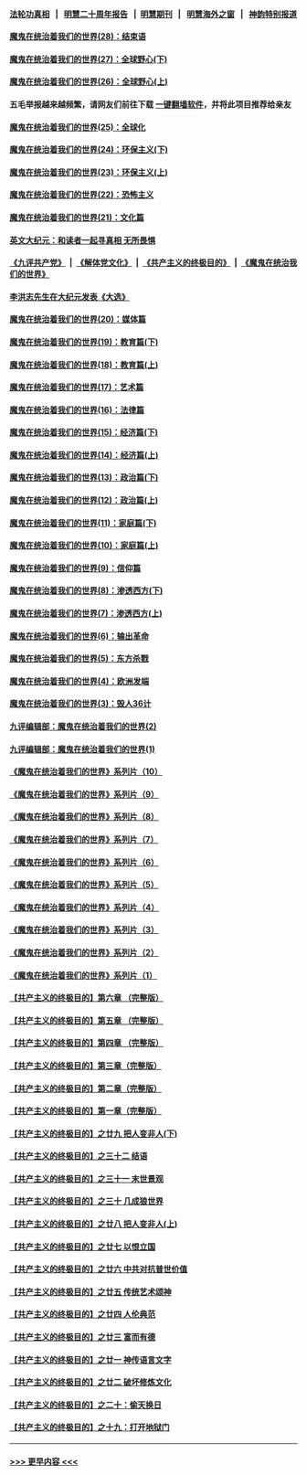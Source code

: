 #### [法轮功真相](https://github.com/gfw-breaker/truth/blob/master/README.md?t=0) &nbsp;&nbsp;|&nbsp;&nbsp; [明慧二十周年报告](https://github.com/gfw-breaker/mh-reports/blob/master/README.md?t=0) &nbsp;&nbsp;|&nbsp;&nbsp;[明慧期刊](https://github.com/gfw-breaker/mh-qikan) &nbsp;&nbsp;|&nbsp;&nbsp; [明慧海外之窗](https://github.com/gfw-breaker/mh-news/blob/master/README.md?t=0) &nbsp;&nbsp;|&nbsp;&nbsp; [神韵特别报道](https://github.com/gfw-breaker/mh-news/blob/master/shenyun.md?t=0)
#### [魔鬼在统治着我们的世界(28)：结束语](../pages/nsc422/n10936246.md?t=07042201) 
#### [魔鬼在统治着我们的世界(27)：全球野心(下)](../pages/nsc422/n10928319.md?t=07042201) 
#### [魔鬼在统治着我们的世界(26)：全球野心(上)](../pages/nsc422/n10900318.md?t=07042201) 
#### 五毛举报越来越频繁，请网友们前往下载 [一键翻墙软件](https://github.com/gfw-breaker/ssr-accounts)，并将此项目推荐给亲友
#### [魔鬼在统治着我们的世界(25)：全球化](../pages/nsc422/n10788205.md?t=07042201) 
#### [魔鬼在统治着我们的世界(24)：环保主义(下)](../pages/nsc422/n10695307.md?t=07042201) 
#### [魔鬼在统治着我们的世界(23)：环保主义(上)](../pages/nsc422/n10688613.md?t=07042201) 
#### [魔鬼在统治着我们的世界(22)：恐怖主义](../pages/nsc422/n10614727.md?t=07042201) 
#### [魔鬼在统治着我们的世界(21)：文化篇](../pages/nsc422/n10597706.md?t=07042201) 
#### [英文大纪元：和读者一起寻真相 无所畏惧](../pages/nsc422/n12542027.md?t=07042201) 
#### [《九评共产党》](https://github.com/begood0513/9ping.md/blob/master/README.md) &nbsp;|&nbsp; [《解体党文化》](../../../../jtdwh.md/blob/master/README.md)  &nbsp;|&nbsp; [《共产主义的终极目的》](../../../../gczydzjmd.md/blob/master/README.md) &nbsp;|&nbsp; [《魔鬼在统治我们的世界》](../../../../mgztzwmdsj.md/blob/master/README.md) 
#### [李洪志先生在大纪元发表《大选》](../pages/nsc422/n12534746.md?t=07042201) 
#### [魔鬼在统治着我们的世界(20)：媒体篇](../pages/nsc422/n10586579.md?t=07042201) 
#### [魔鬼在统治着我们的世界(19)：教育篇(下)](../pages/nsc422/n10564808.md?t=07042201) 
#### [魔鬼在统治着我们的世界(18)：教育篇(上)](../pages/nsc422/n10526970.md?t=07042201) 
#### [魔鬼在统治着我们的世界(17)：艺术篇](../pages/nsc422/n10499093.md?t=07042201) 
#### [魔鬼在统治着我们的世界(16)：法律篇](../pages/nsc422/n10485969.md?t=07042201) 
#### [魔鬼在统治着我们的世界(15)：经济篇(下)](../pages/nsc422/n10469975.md?t=07042201) 
#### [魔鬼在统治着我们的世界(14)：经济篇(上)](../pages/nsc422/n10457370.md?t=07042201) 
#### [魔鬼在统治着我们的世界(13)：政治篇(下)](../pages/nsc422/n10448270.md?t=07042201) 
#### [魔鬼在统治着我们的世界(12)：政治篇(上)](../pages/nsc422/n10444576.md?t=07042201) 
#### [魔鬼在统治着我们的世界(11)：家庭篇(下)](../pages/nsc422/n10440961.md?t=07042201) 
#### [魔鬼在统治着我们的世界(10)：家庭篇(上)](../pages/nsc422/n10435448.md?t=07042201) 
#### [魔鬼在统治着我们的世界(9)：信仰篇](../pages/nsc422/n10432159.md?t=07042201) 
#### [魔鬼在统治着我们的世界(8)：渗透西方(下)](../pages/nsc422/n10429603.md?t=07042201) 
#### [魔鬼在统治着我们的世界(7)：渗透西方(上)](../pages/nsc422/n10426013.md?t=07042201) 
#### [魔鬼在统治着我们的世界(6)：输出革命](../pages/nsc422/n10421536.md?t=07042201) 
#### [魔鬼在统治着我们的世界(5)：东方杀戮](../pages/nsc422/n10417707.md?t=07042201) 
#### [魔鬼在统治着我们的世界(4)：欧洲发端](../pages/nsc422/n10414890.md?t=07042201) 
#### [魔鬼在统治着我们的世界(3)：毁人36计](../pages/nsc422/n10411583.md?t=07042201) 
#### [九评编辑部：魔鬼在统治着我们的世界(2)](../pages/nsc422/n10410036.md?t=07042201) 
#### [九评编辑部：魔鬼在统治着我们的世界(1)](../pages/nsc422/n10406825.md?t=07042201) 
#### [《魔鬼在统治着我们的世界》系列片（10）](../pages/nsc422/n12292670.md?t=07042201) 
#### [《魔鬼在统治着我们的世界》系列片（9）](../pages/nsc422/n12290859.md?t=07042201) 
#### [《魔鬼在统治着我们的世界》系列片（8）](../pages/nsc422/n12287445.md?t=07042201) 
#### [《魔鬼在统治着我们的世界》系列片（7）](../pages/nsc422/n12283425.md?t=07042201) 
#### [《魔鬼在统治着我们的世界》系列片（6）](../pages/nsc422/n12282314.md?t=07042201) 
#### [《魔鬼在统治着我们的世界》系列片（5）](../pages/nsc422/n12281419.md?t=07042201) 
#### [《魔鬼在统治着我们的世界》系列片（4）](../pages/nsc422/n12274024.md?t=07042201) 
#### [《魔鬼在统治着我们的世界》系列片（3）](../pages/nsc422/n12271322.md?t=07042201) 
#### [《魔鬼在统治着我们的世界》系列片（2）](../pages/nsc422/n12269049.md?t=07042201) 
#### [《魔鬼在统治着我们的世界》系列片（1）](../pages/nsc422/n12267575.md?t=07042201) 
#### [【共产主义的终极目的】第六章 （完整版）](../pages/nsc422/n11428913.md?t=07042201) 
#### [【共产主义的终极目的】第五章 （完整版）](../pages/nsc422/n11428912.md?t=07042201) 
#### [【共产主义的终极目的】第四章 （完整版）](../pages/nsc422/n11428907.md?t=07042201) 
#### [【共产主义的终极目的】第三章（完整版）](../pages/nsc422/n11428848.md?t=07042201) 
#### [【共产主义的终极目的】第二章（完整版）](../pages/nsc422/n11428831.md?t=07042201) 
#### [【共产主义的终极目的】第一章（完整版）](../pages/nsc422/n11417651.md?t=07042201) 
#### [【共产主义的终极目的】之廿九 把人变非人(下)](../pages/nsc422/n11344140.md?t=07042201) 
#### [【共产主义的终极目的】之三十二 结语](../pages/nsc422/n11360535.md?t=07042201) 
#### [【共产主义的终极目的】之三十一 末世景观](../pages/nsc422/n11351129.md?t=07042201) 
#### [【共产主义的终极目的】之三十 几成狼世界](../pages/nsc422/n11348280.md?t=07042201) 
#### [【共产主义的终极目的】之廿八 把人变非人(上)](../pages/nsc422/n11340492.md?t=07042201) 
#### [【共产主义的终极目的】之廿七 以恨立国](../pages/nsc422/n11336944.md?t=07042201) 
#### [【共产主义的终极目的】之廿六 中共对抗普世价值](../pages/nsc422/n11324785.md?t=07042201) 
#### [【共产主义的终极目的】之廿五 传统艺术颂神](../pages/nsc422/n11296396.md?t=07042201) 
#### [【共产主义的终极目的】之廿四 人伦典范](../pages/nsc422/n11296397.md?t=07042201) 
#### [【共产主义的终极目的】之廿三 富而有德](../pages/nsc422/n11283598.md?t=07042201) 
#### [【共产主义的终极目的】之廿一 神传语言文字](../pages/nsc422/n11263265.md?t=07042201) 
#### [【共产主义的终极目的】之廿二 破坏修炼文化](../pages/nsc422/n11245728.md?t=07042201) 
#### [【共产主义的终极目的】之二十：偷天换日](../pages/nsc422/n11238846.md?t=07042201) 
#### [【共产主义的终极目的】之十九：打开地狱门](../pages/nsc422/n11206376.md?t=07042201) 

----
#### [ >>> 更早内容 <<< ](../indexes/nsc422-earlier.md)

